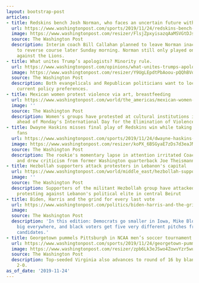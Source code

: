 ```yaml
---
layout: bootstrap-post
articles:
- title: Redskins bench Josh Norman, who faces an uncertain future with Washington
  url: https://www.washingtonpost.com/sports/2019/11/24/redskins-bench-josh-norman-who-faces-an-uncertain-future-with-washington/
  image: https://www.washingtonpost.com/resizer/FlsjZpxyisazqAaMSVGtDJsl61g=/1440x0/smart/arc-anglerfish-washpost-prod-washpost.s3.amazonaws.com/public/H4LMCSQJQYI6VACUFCNO63RYUM.jpg
  source: The Washington Post
  description: Interim coach Bill Callahan planned to leave Norman inactive, only
    to reverse course later Sunday morning. Norman still only played on special teams
    against the Lions.
- title: What unites Trump’s apologists? Minority rule.
  url: https://www.washingtonpost.com/opinions/what-unites-trumps-apologists-minority-rule/2019/11/24/152c5d06-0d6c-11ea-97ac-a7ccc8dd1ebc_story.html
  image: https://www.washingtonpost.com/resizer/Y9UgLEpdtPbAoou-pQQhBVdR9ZY=/1440x0/smart/arc-anglerfish-washpost-prod-washpost.s3.amazonaws.com/public/PGNBN6QNKAI6VACUFCNO63RYUM.jpg
  source: The Washington Post
  description: Both evangelicals and Republican politicians want to lock in their
    current policy preferences.
- title: Mexican women protest violence via art, breastfeeding
  url: https://www.washingtonpost.com/world/the_americas/mexican-women-protest-violence-via-art-breastfeeding/2019/11/24/bac3d6bc-0f11-11ea-924c-b34d09bbc948_story.html
  image: ''
  source: The Washington Post
  description: Women's groups have protested at cultural institutions in Mexico City
    ahead of Monday's International Day for the Elimination of Violence Against Women
- title: Dwayne Haskins misses final play of Redskins win while taking a selfie with
    fans
  url: https://www.washingtonpost.com/sports/2019/11/24/dwayne-haskins-misses-final-play-redskins-win-while-taking-selfie-with-fans/
  image: https://www.washingtonpost.com/resizer/koPX_6BSGyaE7zDs7d3eaJMIktI=/1440x0/smart/arc-anglerfish-washpost-prod-washpost.s3.amazonaws.com/public/RUAPHHQPBAI6VESMWNGQTO6JJA.jpg
  source: The Washington Post
  description: The rookie's momentary lapse in attention irritated Coach Bill Callahan
    and drew criticism from former Washington quarterback Joe Theismann.
- title: Hezbollah supporters attack protesters in Lebanon's capital
  url: https://www.washingtonpost.com/world/middle_east/hezbollah-supporters-attack-protesters-in-lebanons-capital/2019/11/24/5380104a-0f0e-11ea-924c-b34d09bbc948_story.html
  image: ''
  source: The Washington Post
  description: Supporters of the militant Hezbollah group have attacked demonstrators
    protesting against Lebanon's political elite in central Beirut
- title: Biden, Harris and the grind for every last vote
  url: https://www.washingtonpost.com/politics/biden-harris-and-the-grind-for-every-last-vote/2019/11/24/e2300e25-665a-4cfa-94d4-d02dd1031554_story.html
  image: 
  source: The Washington Post
  description: 'In this edition: Democrats go smaller in Iowa, Mike Bloomberg goes
    big everywhere, and black voters get five very different pitches from the primary
    candidates.'
- title: Georgetown pummels Pittsburgh in NCAA men’s soccer tournament opener
  url: https://www.washingtonpost.com/sports/2019/11/24/georgetown-pummels-pittsburgh-ncaa-mens-soccer-tournament-opener/
  image: https://www.washingtonpost.com/resizer/zpb6Lk3eJSwo4ZowvYzr5wuTKbg=/1440x0/smart/arc-anglerfish-washpost-prod-washpost.s3.amazonaws.com/public/SYIEIROORZBUFJTTNJ365GSIQU.jpg
  source: The Washington Post
  description: Top-seeded Virginia also advances to round of 16 by blanking Campbell,
    2-0.
as_of_date: '2019-11-24'
---
```


